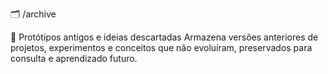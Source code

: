 🗂️ /archive

💾 Protótipos antigos e ideias descartadas
Armazena versões anteriores de projetos, experimentos e conceitos que não evoluíram, preservados para consulta e aprendizado futuro.
